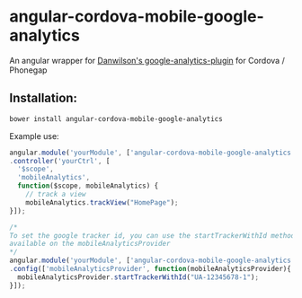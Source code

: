angular-cordova-mobile-google-analytics
=======================================

An angular wrapper for [Danwilson's google-analytics-plugin](https://github.com/danwilson/google-analytics-plugin) for Cordova / Phonegap


## Installation:

```bash
bower install angular-cordova-mobile-google-analytics
```
Example use:

```javascript
angular.module('yourModule', ['angular-cordova-mobile-google-analytics'])
.controller('yourCtrl', [
  '$scope',
  'mobileAnalytics',
  function($scope, mobileAnalytics) {
    // track a view
    mobileAnalytics.trackView("HomePage");
}]);

/*
To set the google tracker id, you can use the startTrackerWithId method
available on the mobileAnalyticsProvider
*/
angular.module('yourModule', ['angular-cordova-mobile-google-analytics'])
.config(['mobileAnalyticsProvider', function(mobileAnalyticsProvider){
  mobileAnalyticsProvider.startTrackerWithId("UA-12345678-1");
}]);
```
